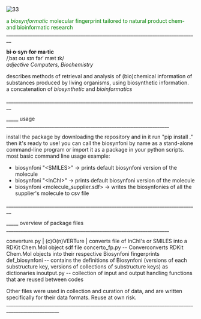 
![33](https://github.com/lucinamay/biosynfoni/assets/119406697/93498121-b298-4cc7-ab3a-a7b7ca54b665)

<span style="color:green">a *biosynformatic* molecular fingerprint tailored to natural product chem- and bioinformatic research</span>
\________________________________________________________________________________


  **bi·o·syn·for·ma·tic**\
  /ˌbaɪ  oʊ  sɪn  fərˈ mæt ɪk/\
  *adjective Computers, Biochemistry*

  describes methods of retrieval and analysis of (bio)chemical information of\
  substances produced by living organisms, using biosynthetic information.\
  a concatenation of  *biosynthetic* and *bioinformatics*

\________________________________________________________________________________
 




_____ usage ____________________________________________________________________

install the package by downloading the repository and in it run "pip install ."
then it's ready to use!
you can call the biosynfoni by name as a stand-alone command-line program or import it as a package in your python scripts.
most basic command line usage example:
- biosynfoni "\<SMILES\>" -> prints default biosynfoni version of the molecule
- biosynfoni "\<InChI\>" -> prints default biosynfoni version of the molecule
- biosynfoni <molecule_supplier.sdf> -> writes the biosynfonies of all the supplier's molecule to csv file

\________________________________________________________________________________


_____ overview of package files ____________________________________________________________________

converture.py | (c)O(n)VERTure | converts file of InChI's or SMILES into a RDKit Chem.Mol object sdf file
concerto_fp.py 	--  Converconverts RDKit Chem.Mol objects into their respective Biosynfoni fingerprints
def_biosynfoni 	--  contains the definitions of Biosynfoni (versions of each substructure key, 
                	versions of collections of substructure keys) as dictionaries
inoutput.py 	--	collection of input and output handling functions that are reused between codes


Other files were used in collection and curation of data, and are written specifically for their data formats. Reuse at own risk.
\____________________________________________________________________________________________________


